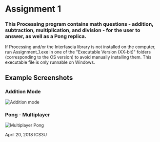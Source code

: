 # Assignment 1
### This Processing program contains math questions - addition, subtraction, multiplication, and division - for the user to answer, as well as a Pong replica.

If Processing and/or the Interfascia library is not installed on the computer, run Assignment_1.exe in one of the "Executable Version (XX-bit)" folders (corresponding to the OS version) to avoid manually installing them. This executable file is only runnable on Windows.

## Example Screenshots
### Addition Mode
![Addition mode](https://i.imgur.com/vyt6TGJ.png)
### Pong - Multiplayer
![Multiplayer Pong](https://media.giphy.com/media/5tvIQR8wG2VeN3F9SP/giphy.gif)

April 20, 2018
ICS3U
